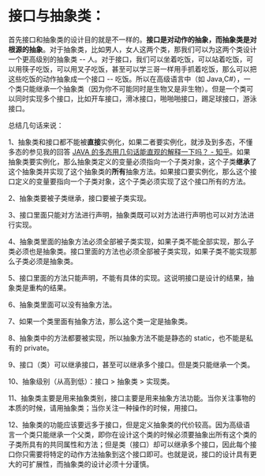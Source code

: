 # 接口与抽象类：

首先接口和抽象类的设计目的就是不一样的。**接口是对动作的抽象，而抽象类是对根源的抽象**。对于抽象类，比如男人，女人这两个类，那我们可以为这两个类设计一个更高级别的抽象类 -- 人。对于接口，我们可以坐着吃饭，可以站着吃饭，可以用筷子吃饭，可以用叉子吃饭，甚至可以学三哥一样用手抓着吃饭，那么可以把这些吃饭的动作抽象成一个接口 -- 吃饭。所以在高级语言中（如 Java,C#），一个类只能继承一个抽象类（因为你不可能同时是生物又是非生物）。但是一个类可以同时实现多个接口，比如开车接口，滑冰接口，啪啪啪接口，踢足球接口，游泳接口。

总结几句话来说：

1、抽象类和接口都不能被**直接**实例化，如果二者要实例化，就涉及到多态，不懂多态的参见我的回答 [JAVA 的多态用几句话能直观的解释一下吗？ - 知乎](https://www.zhihu.com/question/30082151/answer/120520568)。如果抽象类要实例化，那么抽象类定义的变量必须指向一个子类对象，这个子类**继承**了这个抽象类并实现了这个抽象类的**所有**抽象方法。如果接口要实例化，那么这个接口定义的变量要指向一个子类对象，这个子类必须实现了这个接口所有的方法。

2、抽象类要被子类继承，接口要被子类实现。

3、接口里面只能对方法进行声明，抽象类既可以对方法进行声明也可以对方法进行实现。

4、抽象类里面的抽象方法必须全部被子类实现，如果子类不能全部实现，那么子类必须也是抽象类。接口里面的方法也必须全部被子类实现，如果子类不能实现那么子类必须是抽象类。

5、接口里面的方法只能声明，不能有具体的实现。这说明接口是设计的结果，抽象类是重构的结果。

6、抽象类里面可以没有抽象方法。

7、如果一个类里面有抽象方法，那么这个类一定是抽象类。

8、抽象类中的方法都要被实现，所以抽象方法不能是静态的 static，也不能是私有的 private。

9、接口（类）可以继承接口，甚至可以继承多个接口。但是类只能继承一个类。

10、抽象级别（从高到低）：接口 > 抽象类 > 实现类。

11、抽象类主要是用来抽象类别，接口主要是用来抽象方法功能。当你关注事物的本质的时候，请用抽象类；当你关注一种操作的时候，用接口。

12、抽象类的功能应该要远多于接口，但是定义抽象类的代价较高。因为高级语言一个类只能继承一个父类，即你在设计这个类的时候必须要抽象出所有这个类的子类所具有的共同属性和方法；但是类（接口）却可以继承多个接口，因此每个接口你只需要将特定的动作方法抽象到这个接口即可。也就是说，接口的设计具有更大的可扩展性，而抽象类的设计必须十分谨慎。
